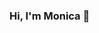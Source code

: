 ### Hi, I'm Monica 👋

<!--
**mm-ng/mm-ng** is a ✨ _special_ ✨ repository because its `README.md` (this file) appears on your GitHub profile.

- 🌱 Aspiring Software Engineer 
- 🔭 I'm intrigued by the intersection of data and tech, and my interest areas include Big Data, Databases, Algorithms and Machine Learning. 
- Some technologies I have worked with include C, Python and SQL.
-->
